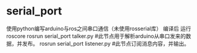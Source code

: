 # serial_port
使用python编写arduino与ros之间串口通信（未使用rosserial库）
编译后 运行
roscore
rosrun serial_port talker.py  #此节点用于解析arduino从串口发来的数据，并发布。
rosrun serial_port listener.py #此节点订阅消息内容，并输出。
 
